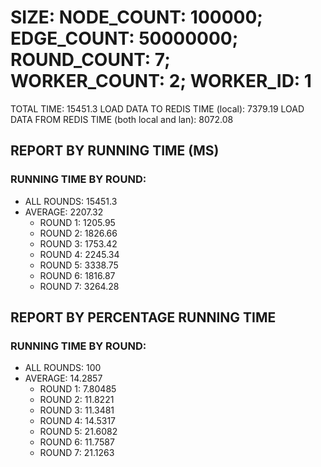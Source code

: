 
# SIZE: NODE_COUNT: 100000; EDGE_COUNT: 50000000; ROUND_COUNT: 7; WORKER_COUNT: 2; WORKER_ID: 1
 TOTAL TIME: 15451.3
 LOAD DATA TO REDIS TIME (local): 7379.19
 LOAD DATA FROM REDIS TIME (both local and lan): 8072.08

## REPORT BY RUNNING TIME (MS)

 ### RUNNING TIME BY ROUND:

  + ALL ROUNDS: 15451.3
  + AVERAGE: 2207.32
     + ROUND 1: 1205.95
     + ROUND 2: 1826.66
     + ROUND 3: 1753.42
     + ROUND 4: 2245.34
     + ROUND 5: 3338.75
     + ROUND 6: 1816.87
     + ROUND 7: 3264.28

## REPORT BY PERCENTAGE RUNNING TIME

 ### RUNNING TIME BY ROUND:

  + ALL ROUNDS: 100
  + AVERAGE: 14.2857
     + ROUND 1: 7.80485
     + ROUND 2: 11.8221
     + ROUND 3: 11.3481
     + ROUND 4: 14.5317
     + ROUND 5: 21.6082
     + ROUND 6: 11.7587
     + ROUND 7: 21.1263
